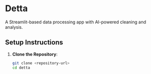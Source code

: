 # Detta

A Streamlit-based data processing app with AI-powered cleaning and analysis.

## Setup Instructions

1. **Clone the Repository**:
   ```bash
   git clone <repository-url>
   cd detta